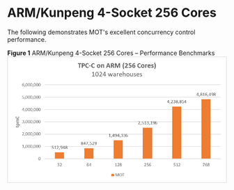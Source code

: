 # ARM/Kunpeng 4-Socket 256 Cores<a name="EN-US_TOPIC_0260488062"></a>

The following demonstrates MOT's excellent concurrency control performance.

**Figure  1**  ARM/Kunpeng 4-Socket 256 Cores – Performance Benchmarks<a name="fig854083116238"></a>  
![](figures/arm-kunpeng-4-socket-256-cores-performance-benchmarks.png "arm-kunpeng-4-socket-256-cores-performance-benchmarks")

